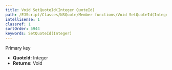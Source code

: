 ```yaml
---
title: Void SetQuoteId(Integer QuoteId)
path: /EJScript/Classes/NSQuote/Member functions/Void SetQuoteId(Integer p_0)
intellisense: 1
classref: 1
sortOrder: 5944
keywords: SetQuoteId(Integer)
---
```



Primary key



* **QuoteId:** Integer
* **Returns:** Void


